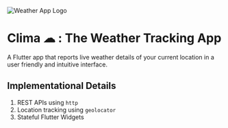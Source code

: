 ![Weather App Logo](https://is2-ssl.mzstatic.com/image/thumb/Purple122/v4/b2/d0/ef/b2d0efa6-060a-76a5-d169-83ca6011c193/AppIcon-0-0-1x_U007emarketing-0-0-0-10-0-0-sRGB-0-0-0-GLES2_U002c0-512MB-85-220-0-0.png/1200x600wa.png)


# Clima ☁ : The Weather Tracking App

A Flutter app that reports live weather details of your current location in a user friendly and intuitive interface.

## Implementational Details
1. REST APIs using `http`
2. Location tracking using `geolocator`
3. Stateful Flutter Widgets

